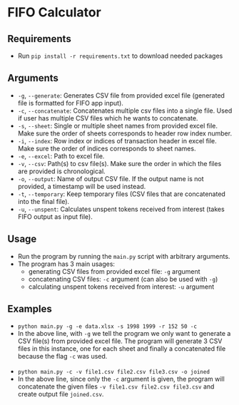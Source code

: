 # FIFO Calculator

## Requirements
 * Run `pip install -r requirements.txt` to download needed packages 

## Arguments
 * `-g`, `--generate`: Generates CSV file from provided excel file (generated file is formatted for FIFO app input).
 * `-c`, `--concatenate`: Concatenates multiple csv files into a single file. Used if user has multiple CSV files which he wants to concatenate.
 * `-s`, `--sheet`: Single or multiple sheet names from provided excel file. Make sure the order of sheets corresponds to header row index number.
 * `-i`, `--index`: Row index or indices of transaction header in excel file. Make sure the order of indices corresponds to sheet names.
 * `-e`, `--excel`: Path to excel file.
 * `-v`, `--csv`: Path(s) to csv file(s). Make sure the order in which the files are provided is chronological.
 * `-o`, `--output`: Name of output CSV file. If the output name is not provided, a timestamp will be used instead.
 * `-t`, `--temporary`: Keep temporary files (CSV files that are concatenated into the final file).
 * `-u`, `--unspent`: Calculates unspent tokens received from interest (takes FIFO output as input file).
## Usage
 * Run the program by running the `main.py` script with arbitrary arguments.
 * The program has 3 main usages:
    * generating CSV files from provided excel file: `-g` argument
    * concatenating CSV files: `-c` argument (can also be used with `-g`)
    * calculating unspent tokens received from interest: `-u` argument
## Examples
 * `python main.py -g -e data.xlsx -s 1998 1999 -r 152 50 -c`
 * In the above line, with `-g` we tell the program we only want to generate a CSV file(s) from provided excel file.
 The program will generate 3 CSV files in this instance, one for each sheet and finally a concatenated file because the flag `-c` was used. <br/><br/>
 * `python main.py -c -v file1.csv file2.csv file3.csv -o joined`
 * In the above line, since only the `-c` argument is given, the program will concatenate the given files `-v file1.csv file2.csv file3.csv` and create
 output file `joined.csv`.